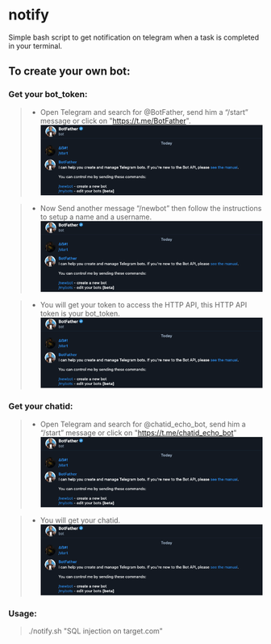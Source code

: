 # notify

Simple bash script to get notification on telegram when a task is completed in your terminal.

## To create your own bot:

### Get your bot_token:

>-  Open Telegram and search for @BotFather, send him a “/start” message or click on "https://t.me/BotFather".
![](https://raw.githubusercontent.com/abhiunix/notify/master/Supporting_Material/step1.png)


>- Now Send another message “/newbot” then follow the instructions to setup a name and a username.
![](https://raw.githubusercontent.com/abhiunix/notify/master/Supporting_Material/step1.png)

>- You will get your token to access the HTTP API, this HTTP API token is your bot_token.
![](https://raw.githubusercontent.com/abhiunix/notify/master/Supporting_Material/step1.png)
	
### Get your chatid:

>- Open Telegram and search for @chatid_echo_bot, send him a “/start” message or click on "https://t.me/chatid_echo_bot"
![](https://raw.githubusercontent.com/abhiunix/notify/master/Supporting_Material/step1.png)

>- You will get your chatid.
![](https://raw.githubusercontent.com/abhiunix/notify/master/Supporting_Material/step1.png)


### Usage: 

> ./notify.sh "SQL injection on target.com"

